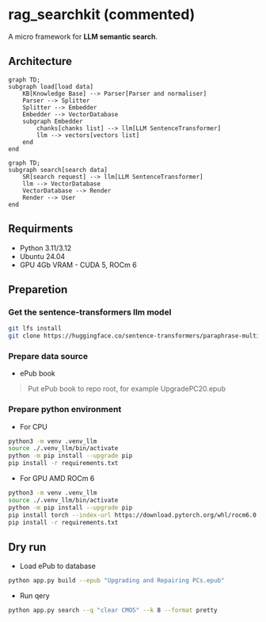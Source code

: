 # rag_searchkit (commented)
A micro framework for **LLM semantic search**.

## Architecture
```mermaid
graph TD;
subgraph load[load data]
    KB[Knowledge Base] --> Parser[Parser and normaliser]
    Parser --> Splitter
    Splitter --> Embedder
    Embedder --> VectorDatabase
    subgraph Embedder
        chanks[chanks list] --> llm[LLM SentenceTransformer]
        llm --> vectors[vectors list]
    end
end
```

```mermaid
graph TD;
subgraph search[search data]
    SR[search request] --> llm[LLM SentenceTransformer]
    llm --> VectorDatabase
    VectorDatabase --> Render
    Render --> User
end
```

## Requirments
- Python 3.11/3.12
- Ubuntu 24.04
- GPU 4Gb VRAM - CUDA 5, ROCm 6

## Preparetion

### Get the sentence-transformers llm model
```bash
git lfs install
git clone https://huggingface.co/sentence-transformers/paraphrase-multilingual-MiniLM-L12-v2 st
```

### Prepare data source
- ePub book 
> Put ePub book to repo root, for example UpgradePC20.epub

### Prepare python environment
- For CPU
```bash
python3 -m venv .venv_llm
source ./.venv_llm/bin/activate
python -m pip install --upgrade pip
pip install -r requirements.txt
```
- For GPU AMD ROCm 6
```bash
python3 -m venv .venv_llm
source ./.venv_llm/bin/activate
python -m pip install --upgrade pip
pip install torch --index-url https://download.pytorch.org/whl/rocm6.0
pip install -r requirements.txt
```

## Dry run
- Load ePub to database
```bash
python app.py build --epub "Upgrading and Repairing PCs.epub"
```
- Run qery 
```bash
python app.py search --q "clear CMOS" --k 8 --format pretty
```
